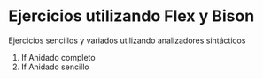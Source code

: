 # Ejercicios utilizando Flex y Bison
Ejercicios sencillos  y variados utilizando analizadores sintácticos
1. If Anidado completo
2. If Anidado sencillo
